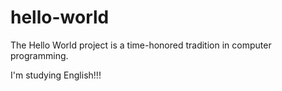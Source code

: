 # hello-world
The Hello World project is a time-honored tradition in computer programming.

I'm studying English!!!
